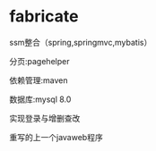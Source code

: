 # fabricate

ssm整合（spring,springmvc,mybatis）

分页:pagehelper

依赖管理:maven

数据库:mysql 8.0

实现登录与增删查改

重写的上一个javaweb程序



